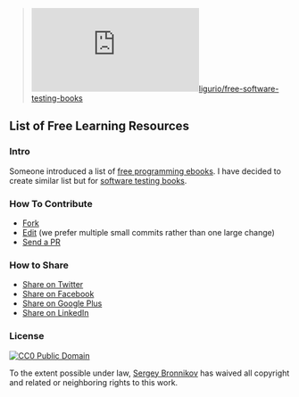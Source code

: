>![](http://www.easyicon.net/api/resize_png_new.php?id=1174989&size=16)[ligurio/free-software-testing-books](https://github.com/ligurio/free-software-testing-books)

## List of Free Learning Resources

### Intro
Someone introduced a list of [free programming ebooks](https://github.com/vhf/free-programming-books).
I have decided to create similar list but for [software testing books](https://github.com/ligurio/free-software-testing-books/blob/master/free-software-testing-books.md).

### How To Contribute
- [Fork](https://help.github.com/articles/fork-a-repo)
- [Edit](https://github.com/ligurio/free-software-testing-books/blob/master/free-software-testing-books.md) (we prefer multiple small commits rather than one large change)
- [Send a PR](https://help.github.com/articles/using-pull-requests)

### How to Share
+ [Share on Twitter](http://twitter.com/home?status=https://github.com/ligurio/free-software-testing-books)
+ [Share on Facebook](http://www.facebook.com/sharer/sharer.php?s=100&p[url]=https://github.com/ligurio/free-software-testing-books)
+ [Share on Google Plus](https://plus.google.com/share?url=https://github.com/ligurio/free-software-testing-books)
+ [Share on LinkedIn](http://www.linkedin.com/shareArticle?mini=true&url=https://github.com/ligurio/free-software-testing-books&summary=&source=)

### License

[![CC0 Public Domain](http://i.creativecommons.org/p/zero/1.0/88x31.png)](http://creativecommons.org/publicdomain/zero/1.0/)

To the extent possible under law, [Sergey Bronnikov](https://bronevichok.ru) has waived all copyright and related or neighboring rights to this work.

